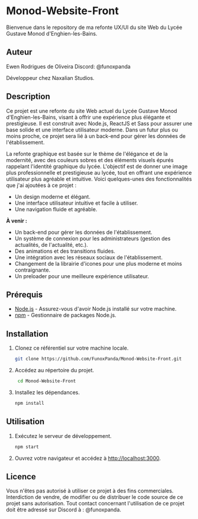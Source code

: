 # Monod-Website-Front

Bienvenue dans le repository de ma refonte UX/UI du site Web du Lycée Gustave Monod d'Enghien-les-Bains.

## Auteur
Ewen Rodrigues de Oliveira
Discord: @funoxpanda

Développeur chez Naxalian Studios.

## Description

Ce projet est une refonte du site Web actuel du Lycée Gustave Monod d'Enghien-les-Bains, visant à offrir une expérience plus élégante et prestigieuse. Il est construit avec Node.js, ReactJS et Sass pour assurer une base solide et une interface utilisateur moderne.
Dans un futur plus ou moins proche, ce projet sera lié à un back-end pour gérer les données de l'établissement.

La refonte graphique est basée sur le thème de l'élégance et de la modernité, avec des couleurs sobres et des éléments visuels épurés rappelant l'identité graphique du lycée. L'objectif est de donner une image plus professionnelle et prestigieuse au lycée, tout en offrant une expérience utilisateur plus agréable et intuitive. Voici quelques-unes des fonctionnalités que j'ai ajoutées à ce projet :
- Un design moderne et élégant.
- Une interface utilisateur intuitive et facile à utiliser.
- Une navigation fluide et agréable.

**À venir :**
- Un back-end pour gérer les données de l'établissement.
- Un système de connexion pour les administrateurs (gestion des actualités, de l'actualité, etc.).
- Des animations et des transitions fluides.
- Une intégration avec les réseaux sociaux de l'établissement.
- Changement de la librairie d'icones pour une plus moderne et moins contraignante.
- Un preloader pour une meilleure expérience utilisateur.

## Prérequis

- [Node.js](https://nodejs.org/) - Assurez-vous d'avoir Node.js installé sur votre machine.
- [npm](https://www.npmjs.com/) - Gestionnaire de packages Node.js.

## Installation

1. Clonez ce référentiel sur votre machine locale.
   ```bash
   git clone https://github.com/FunoxPanda/Monod-Website-Front.git
   ```
2. Accédez au répertoire du projet.
   ```bash
    cd Monod-Website-Front
    ```
3. Installez les dépendances.
    ```bash
    npm install
    ```

## Utilisation

1. Exécutez le serveur de développement.
    ```bash
    npm start
    ```
2. Ouvrez votre navigateur et accédez à [http://localhost:3000](http://localhost:3000).

## Licence

Vous n'êtes pas autorisé à utiliser ce projet à des fins commerciales. Interdiction de vendre, de modifier ou de distribuer le code source de ce projet sans autorisation.
Tout contact concernant l'utilisation de ce projet doit être adressé sur Discord à : @funoxpanda.